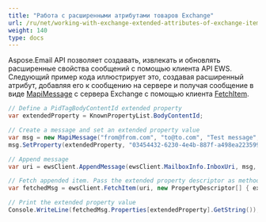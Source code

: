 ```yaml
---
title: "Работа с расширенными атрибутами товаров Exchange"
url: /ru/net/working-with-exchange-extended-attributes-of-exchange-items/
weight: 140
type: docs
---
```



Aspose.Email API позволяет создавать, извлекать и обновлять расширенные свойства сообщений с помощью клиента API EWS. Следующий пример кода иллюстрирует это, создавая расширенный атрибут, добавляя его к сообщению на сервере и получая сообщение в виде [MapiMessage](https://reference.aspose.com/email/net/aspose.email.mapi/mapimessage/) с сервера Exchange с помощью клиента [FetchItem](https://reference.aspose.com/email/net/aspose.email.clients.exchange.webservice/iewsclient/fetchitem/).

```csharp
// Define a PidTagBodyContentId extended property
var extendedProperty = KnownPropertyList.BodyContentId;

// Create a message and set an extended property value
var msg = new MapiMessage("from@from.com", "to@to.com", "Test message", "This is a test message");
msg.SetProperty(extendedProperty, "03454432-6230-4e4b-887f-a498ea223599");

// Append message
var uri = ewsClient.AppendMessage(ewsClient.MailboxInfo.InboxUri, msg, true);

// Fetch appended item. Pass the extended property descriptor as method parameter.
var fetchedMsg = ewsClient.FetchItem(uri, new PropertyDescriptor[] { extendedProperty });

// Print the extended property value
Console.WriteLine(fetchedMsg.Properties[extendedProperty].GetString());
```